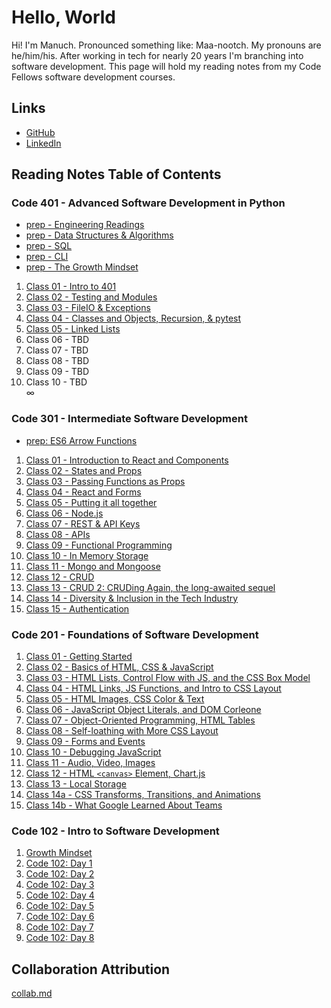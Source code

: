 # Hello, World

Hi! I'm Manuch. Pronounced something like: Maa-nootch. My pronouns are he/him/his. After working in tech for nearly 20 years I'm branching into software development. This page will hold my reading notes from my Code Fellows software development courses.

## Links

- [GitHub](https://github.com/mcsadri/)
- [LinkedIn](https://www.linkedin.com/in/manuch-sadri)

## Reading Notes Table of Contents

### Code 401 - Advanced Software Development in Python

- [prep - Engineering Readings](https://github.com/mcsadri/Reading-Notes/blob/main/Code-401py/prep-01-eng.md)
- [prep - Data Structures & Algorithms](https://github.com/mcsadri/Reading-Notes/blob/main/Code-401py/prep-02-dsa.md)
- [prep - SQL](https://github.com/mcsadri/Reading-Notes/blob/main/Code-401py/prep-03-sql.md)
- [prep - CLI](https://github.com/mcsadri/Reading-Notes/blob/main/Code-401py/prep-04-cli.md)
- [prep - The Growth Mindset](https://github.com/mcsadri/Reading-Notes/blob/main/Code-401py/prep-05-gro.md)

1. [Class 01 - Intro to 401](https://github.com/mcsadri/Reading-Notes/blob/main/Code-401py/class-01.md)
2. [Class 02 - Testing and Modules](https://github.com/mcsadri/Reading-Notes/blob/main/Code-401py/class-02.md)
3. [Class 03 - FileIO & Exceptions](https://github.com/mcsadri/Reading-Notes/blob/main/Code-401py/class-03.md)
4. [Class 04 - Classes and Objects, Recursion, & pytest](https://github.com/mcsadri/Reading-Notes/blob/main/Code-401py/class-04.md)
5. [Class 05 - Linked Lists](https://github.com/mcsadri/Reading-Notes/blob/main/Code-401py/class-05.md)
6. Class 06 - TBD
7. Class 07 - TBD
8. Class 08 - TBD
9. Class 09 - TBD
10. Class 10 - TBD  
∞

### Code 301 - Intermediate Software Development

- [prep: ES6 Arrow Functions](https://github.com/mcsadri/Reading-Notes/blob/main/Code-301/prep-ES6-arrow-functions.md)

1. [Class 01 - Introduction to React and Components](https://github.com/mcsadri/Reading-Notes/blob/main/Code-301/class-01.md)
2. [Class 02 - States and Props](https://github.com/mcsadri/Reading-Notes/blob/main/Code-301/class-02.md)
3. [Class 03 - Passing Functions as Props](https://github.com/mcsadri/Reading-Notes/blob/main/Code-301/class-03.md)
4. [Class 04 - React and Forms](https://github.com/mcsadri/Reading-Notes/blob/main/Code-301/class-04.md)
5. [Class 05 - Putting it all together](https://github.com/mcsadri/Reading-Notes/blob/main/Code-301/class-05.md)
6. [Class 06 - Node.js](https://github.com/mcsadri/Reading-Notes/blob/main/Code-301/class-06.md)
7. [Class 07 - REST & API Keys](https://github.com/mcsadri/Reading-Notes/blob/main/Code-301/class-07.md)
8. [Class 08 - APIs](https://github.com/mcsadri/Reading-Notes/blob/main/Code-301/class-08.md)
9. [Class 09 - Functional Programming](https://github.com/mcsadri/Reading-Notes/blob/main/Code-301/class-09.md)
10. [Class 10 - In Memory Storage](https://github.com/mcsadri/Reading-Notes/blob/main/Code-301/class-10.md)
11. [Class 11 - Mongo and Mongoose](https://github.com/mcsadri/Reading-Notes/blob/main/Code-301/class-11.md)
12. [Class 12 - CRUD](https://github.com/mcsadri/Reading-Notes/blob/main/Code-301/class-12.md)
13. [Class 13 - CRUD 2: CRUDing Again, the long-awaited sequel](https://github.com/mcsadri/Reading-Notes/blob/main/Code-301/class-13.md)
14. [Class 14 - Diversity & Inclusion in the Tech Industry](https://github.com/mcsadri/Reading-Notes/blob/main/Code-301/class-14.md)
15. [Class 15 - Authentication](https://github.com/mcsadri/Reading-Notes/blob/main/Code-301/class-15.md)

### Code 201 - Foundations of Software Development

1. [Class 01 - Getting Started](https://github.com/mcsadri/Reading-Notes/blob/main/Code-201/class-01.md)
2. [Class 02 - Basics of HTML, CSS & JavaScript](https://github.com/mcsadri/Reading-Notes/blob/main/Code-201/class-02.md)
3. [Class 03 - HTML Lists, Control Flow with JS, and the CSS Box Model](https://github.com/mcsadri/Reading-Notes/blob/main/Code-201/class-03.md)
4. [Class 04 - HTML Links, JS Functions, and Intro to CSS Layout](https://github.com/mcsadri/Reading-Notes/blob/main/Code-201/class-04.md)
5. [Class 05 - HTML Images, CSS Color & Text](https://github.com/mcsadri/Reading-Notes/blob/main/Code-201/class-05.md)
6. [Class 06 - JavaScript Object Literals, and DOM Corleone](https://github.com/mcsadri/Reading-Notes/blob/main/Code-201/class-06.md)
7. [Class 07 - Object-Oriented Programming, HTML Tables](https://github.com/mcsadri/Reading-Notes/blob/main/Code-201/class-07.md)
8. [Class 08 - Self-loathing with More CSS Layout](https://github.com/mcsadri/Reading-Notes/blob/main/Code-201/class-08.md)
9. [Class 09 - Forms and Events](https://github.com/mcsadri/Reading-Notes/blob/main/Code-201/class-09.md)
10. [Class 10 - Debugging JavaScript](https://github.com/mcsadri/Reading-Notes/blob/main/Code-201/class-10.md)
11. [Class 11 - Audio, Video, Images](https://github.com/mcsadri/Reading-Notes/blob/main/Code-201/class-11.md)
12. [Class 12 - HTML `<canvas>` Element, Chart.js](https://github.com/mcsadri/Reading-Notes/blob/main/Code-201/class-12.md)
13. [Class 13 - Local Storage](https://github.com/mcsadri/Reading-Notes/blob/main/Code-201/class-13.md)
14. [Class 14a - CSS Transforms, Transitions, and Animations](https://github.com/mcsadri/Reading-Notes/blob/main/Code-201/class-14a.md)
15. [Class 14b - What Google Learned About Teams](https://github.com/mcsadri/Reading-Notes/blob/main/Code-201/class-14b.md)

### Code 102 - Intro to Software Development

1. [Growth Mindset](https://github.com/mcsadri/Reading-Notes/blob/main/Code-102/growth.md)
2. [Code 102: Day 1](https://github.com/mcsadri/Reading-Notes/blob/main/Code-102/markdown.md)
3. [Code 102: Day 2](https://github.com/mcsadri/Reading-Notes/blob/main/Code-102/daytwo.md)
4. [Code 102: Day 3](https://github.com/mcsadri/Reading-Notes/blob/main/Code-102/day3.md)
5. [Code 102: Day 4](https://github.com/mcsadri/Reading-Notes/blob/main/Code-102/day4html.md)
6. [Code 102: Day 5](https://github.com/mcsadri/Reading-Notes/blob/main/Code-102/day5css.md)
7. [Code 102: Day 6](https://github.com/mcsadri/Reading-Notes/blob/main/Code-102/day6javascript.md)
8. [Code 102: Day 7](https://github.com/mcsadri/Reading-Notes/blob/main/Code-102/day7javascriptCont.md)
9. [Code 102: Day 8](https://github.com/mcsadri/Reading-Notes/blob/main/Code-102/day8evenmorejavascript.md)

## Collaboration Attribution

[collab.md](https://github.com/mcsadri/Reading-Notes/blob/main/collab.md)

